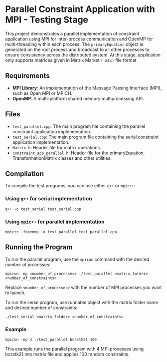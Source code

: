 <head>
    <meta charset="UTF-8">
    <meta name="viewport" content="width=device-width, initial-scale=1.0">
</head>
<body>

<h1>Parallel Constraint Application with MPI - Testing Stage</h1>

<p>This project demonstrates a parallel implementation of constraint application using MPI for inter-process communication and OpenMP for multi-threading within each process. 
  The <code>primaryEquation</code> object is generated on the root process and broadcast to all other processes to ensure consistency across the distributed system. 
  At this stage, application only supports matrices given in Matrix Market <code>(.mtx)</code> file format</p>

<h2>Requirements</h2>
<ul>
    <li><strong>MPI Library</strong>: An implementation of the Message Passing Interface (MPI), such as Open MPI or MPICH.</li>
    <li><strong>OpenMP</strong>: A multi-platform shared memory multiprocessing API.</li>
</ul>
<h2>Files</h2>
<ul>
    <li><code>test_parallel.cpp</code>: The main program file containing the parallel constraint application implementation.</li>
    <li><code>test_serial.cpp</code>: The main program file containing the serial constraint application implementation.</li>
    <li><code>Matrix.h</code>: Header file for matrix operations.</li>
    <li><code>constraint_app_parallel.h</code>: Header file for the primaryEquation, TransformationMatrix classes and other utilities.</li>
</ul>

<h2>Compilation</h2>
<p>To compile the test programs, you can use either <code>g++</code> or <code>mpic++</code>:</p>

<h3>Using <code>g++</code> for serial implementation</h3>
<pre><code>g++ -o test_serial test_serial.cpp</code></pre>

<h3>Using <code>mpic++</code> for parallel implementation</h3>
<pre><code>mpic++ -fopenmp -o test_parallel test_parallel.cpp</code></pre>

<h2>Running the Program</h2>
<p>To run the parallel program, use the <code>mpirun</code> command with the desired number of processes:</p>
<pre><code>mpirun -np &lt;number_of_processes&gt; ./test_parallel &lt;matrix_folder&gt; &lt;number_of_constraints&gt;</code></pre>
<p>Replace <code>&lt;number_of_processes&gt;</code> with the number of MPI processes you want to launch.</p>
<p>To run the serial program, use runnable object with the matrix folder name and desired number of constraints:</p>
<pre><code>./test_serial &lt;matrix_folder&gt; &lt;number_of_constraints&gt;</code></pre>

<h3>Example</h3>
<pre><code>mpirun -np 4 ./test_parallel bcsstk21 100</code></pre>
<p>This example runs the parallel program with 4 MPI processes using bcsstk21.mtx matrix file and applies 100 random constraints.</p>


